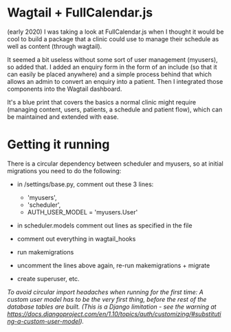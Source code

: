 # Wagtail + FullCalendar.js
(early 2020) I was taking a look at FullCalendar.js when I thought it would be cool to build a package that a clinic could use to manage their schedule as well as content (through wagtail).

It seemed a bit useless without some sort of user management (myusers), so added that. I added an enquiry form in the form of an include (so that it can easily be placed anywhere) and a simple process behind that which allows an admin to convert an enquiry into a patient. Then I integrated those components into the Wagtail dashboard.

It's a blue print that covers the basics a normal clinic might require (managing content, users, patients, a schedule and patient flow), which can be maintained and extended with ease.

# Getting it running

There is a circular dependency between scheduler and myusers, so at initial migrations you need to do the following:

- in /settings/base.py, comment out these 3 lines:

	- 'myusers',
	- 'scheduler',
	- AUTH_USER_MODEL = 'myusers.User'

- in scheduler.models comment out lines as specified in the file

- comment out everything in wagtail_hooks

- run makemigrations

- uncomment the lines above again, re-run makemigrations + migrate

- create superuser, etc.

*To avoid circular import headaches when running for the first time:
A custom user model has to be the very first thing, before the rest of the database tables are built. (This is a Django limitation - see the warning at https://docs.djangoproject.com/en/1.10/topics/auth/customizing/#substituting-a-custom-user-model).*

